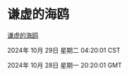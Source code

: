 # 谦虚的海鸥
[谦虚的海鸥](http://219.139.197.74:56308/qxdho/course/base/hotlink/index.php)

2024年 10月 29日 星期二 04:20:01 CST

2024年 10月 28日 星期一 20:20:01 GMT
